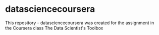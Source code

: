 # datasciencecoursera
This repository - datasciencecoursera was created for the assignment in the Coursera class The Data Scientist's Toolbox
